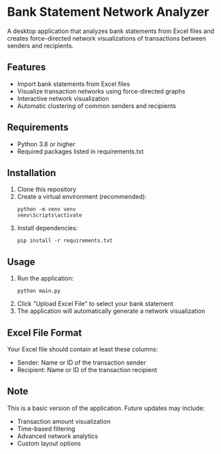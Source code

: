 # Bank Statement Network Analyzer

A desktop application that analyzes bank statements from Excel files and creates force-directed network visualizations of transactions between senders and recipients.

## Features
- Import bank statements from Excel files
- Visualize transaction networks using force-directed graphs
- Interactive network visualization
- Automatic clustering of common senders and recipients

## Requirements
- Python 3.8 or higher
- Required packages listed in requirements.txt

## Installation
1. Clone this repository
2. Create a virtual environment (recommended):
   ```
   python -m venv venv
   venv\Scripts\activate
   ```
3. Install dependencies:
   ```
   pip install -r requirements.txt
   ```

## Usage
1. Run the application:
   ```
   python main.py
   ```
2. Click "Upload Excel File" to select your bank statement
3. The application will automatically generate a network visualization

## Excel File Format
Your Excel file should contain at least these columns:
- Sender: Name or ID of the transaction sender
- Recipient: Name or ID of the transaction recipient

## Note
This is a basic version of the application. Future updates may include:
- Transaction amount visualization
- Time-based filtering
- Advanced network analytics
- Custom layout options
